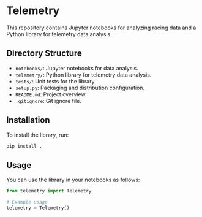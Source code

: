 # Telemetry

This repository contains Jupyter notebooks for analyzing racing data and a Python library for telemetry data analysis.

## Directory Structure

- `notebooks/`: Jupyter notebooks for data analysis.
- `telemetry/`: Python library for telemetry data analysis.
- `tests/`: Unit tests for the library.
- `setup.py`: Packaging and distribution configuration.
- `README.md`: Project overview.
- `.gitignore`: Git ignore file.

## Installation

To install the library, run:

```bash
pip install .
```

## Usage

You can use the library in your notebooks as follows:

```python
from telemetry import Telemetry

# Example usage
telemetry = Telemetry()
```
